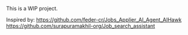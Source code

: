 This is a WIP project.

Inspired by:
https://github.com/feder-cr/Jobs_Applier_AI_Agent_AIHawk
https://github.com/surapuramakhil-org/Job_search_assistant